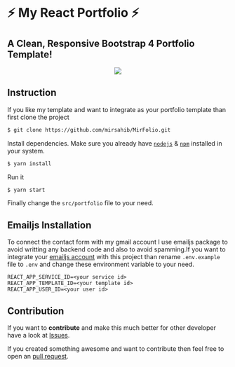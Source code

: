 # ⚡️ My React Portfolio ⚡️

## A Clean, Responsive Bootstrap 4 Portfolio Template!

<p align="center">
  <kbd>
<img src=".github/images/portfolio.gif"></img>
  </kbd>
</p>

## Instruction

If you like my template and want to integrate as your portfolio template than first clone the project

```bash
$ git clone https://github.com/mirsahib/MirFolio.git
```

Install dependencies. Make sure you already have [`nodejs`](https://nodejs.org/en/) & [`npm`](https://www.npmjs.com/) installed in your system.

```bash
$ yarn install
```

Run it

```bash
$ yarn start
```

Finally change the `src/portfolio` file to your need.

## Emailjs Installation

To connect the contact form with my gmail account I use emailjs package to avoid writting any backend code and also to avoid spamming.If you want to integrate your [emailjs account](https://www.emailjs.com/) with this project than rename `.env.example` file to `.env` and change these environment variable to your need.

```
REACT_APP_SERVICE_ID=<your service id>
REACT_APP_TEMPLATE_ID=<your template id>
REACT_APP_USER_ID=<your user id>
```

## Contribution

If you want to **contribute** and make this much better for other developer have a look at [Issues](https://github.com/mirsahib/Portfolio/issues).

If you created something awesome and want to contribute then feel free to open an [pull request](https://github.com/mirsahib/Portfolio/pulls).
